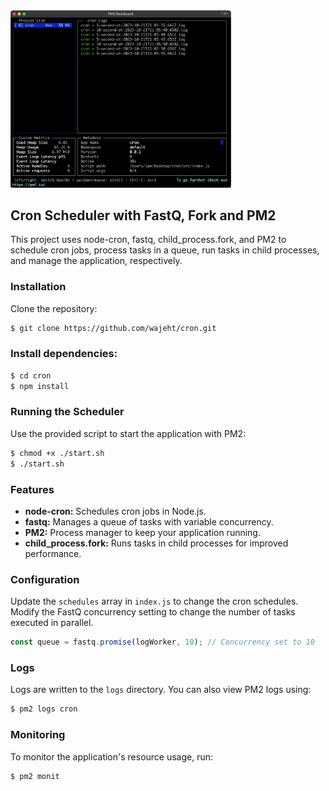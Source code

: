 <img src="https://raw.githubusercontent.com/wajeht/cron/main/.github/screenshot.png" width="70%" />

## Cron Scheduler with FastQ, Fork and PM2
This project uses node-cron, fastq, child_process.fork, and PM2 to schedule cron jobs, process tasks in a queue, run tasks in child processes, and manage the application, respectively.

### Installation
Clone the repository:
```bash
$ git clone https://github.com/wajeht/cron.git
```

### Install dependencies:
```bash
$ cd cron
$ npm install
```

### Running the Scheduler
Use the provided script to start the application with PM2:

```bash
$ chmod +x ./start.sh
$ ./start.sh
```

### Features
- **node-cron:** Schedules cron jobs in Node.js.
- **fastq:** Manages a queue of tasks with variable concurrency.
- **PM2:** Process manager to keep your application running.
- **child_process.fork:** Runs tasks in child processes for improved performance.

### Configuration
Update the `schedules` array in `index.js` to change the cron schedules.
Modify the FastQ concurrency setting to change the number of tasks executed in parallel.
```javascript
const queue = fastq.promise(logWorker, 10); // Concurrency set to 10
```

### Logs
Logs are written to the `logs` directory. You can also view PM2 logs using:

```bash
$ pm2 logs cron
```

### Monitoring
To monitor the application's resource usage, run:

```bash
$ pm2 monit
```
